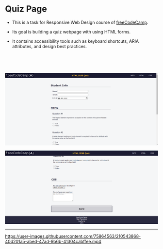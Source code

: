 # Quiz Page


+ This is a task for Responsive Web Design course of [freeCodeCamp](https://www.freecodecamp.org/learn/2022/responsive-web-design/).

+ Its goal is building a quiz webpage with using HTML forms.

+ It contains accessibility tools such as keyboard shortcuts, ARIA attributes, and design best practices.

<br>
<br>
<br>

![QuizPage1](QuizPage1.png)
<br>

![QuizPage2](QuizPage2.png)
<br>

---

https://user-images.githubusercontent.com/75864563/210543868-40d201a5-abed-47ad-9b6b-41304cabffee.mp4

